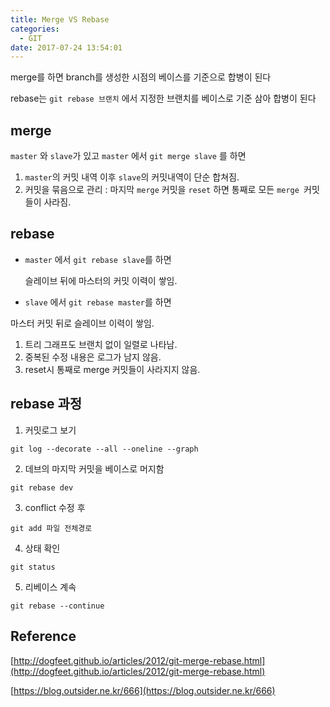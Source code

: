 ```yaml
---
title: Merge VS Rebase
categories:
  - GIT
date: 2017-07-24 13:54:01
---
```

merge를 하면 branch를 생성한 시점의 베이스를 기준으로 합병이 된다

rebase는 `git rebase 브랜치` 에서 지정한 브랜치를 베이스로 기준 삼아 합병이 된다

## merge

`master` 와 `slave`가 있고 `master` 에서 `git merge slave` 를 하면

1. `master`의 커밋 내역 이후 `slave`의 커밋내역이 단순 합쳐짐.
2. 커밋을 묶음으로 관리 : 마지막 `merge` 커밋을 `reset` 하면 통째로 모든 `merge `커밋들이 사라짐.

## rebase

- `master` 에서 `git rebase slave`를 하면

  슬레이브 뒤에 마스터의 커밋 이력이 쌓임.


-  `slave` 에서 `git rebase master`를 하면

  마스터 커밋 뒤로 슬레이브 이력이 쌓임.

1. 트리 그래프도 브랜치 없이 일렬로 나타남.
2. 중복된 수정 내용은 로그가 남지 않음.
3. reset시 통째로 merge 커밋들이 사라지지 않음.

## rebase 과정

1. 커밋로그 보기

`git log --decorate --all --oneline --graph`

2. 데브의 마지막 커밋을 베이스로 머지함

`git rebase dev`

3. conflict 수정 후

`git add 파일 전체경로`

4. 상태 확인

`git status`

5. 리베이스 계속

`git rebase --continue`



## Reference

[http://dogfeet.github.io/articles/2012/git-merge-rebase.html](http://dogfeet.github.io/articles/2012/git-merge-rebase.html)

[https://blog.outsider.ne.kr/666](https://blog.outsider.ne.kr/666)
